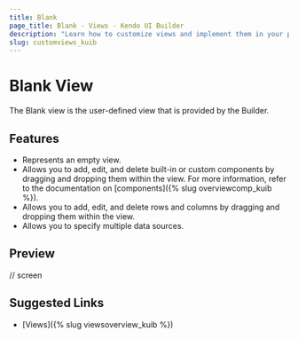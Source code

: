 ```yaml
---
title: Blank
page_title: Blank - Views - Kendo UI Builder
description: "Learn how to customize views and implement them in your project when working with the Kendo UI Builder tool for creating and managing Angular and AngularJS-based web applications."
slug: customviews_kuib
---
```


# Blank View

The Blank view is the user-defined view that is provided by the Builder.

## Features

* Represents an empty view.
* Allows you to add, edit, and delete built-in or custom components by dragging and dropping them within the view. For more information, refer to the documentation on [components]({% slug overviewcomp_kuib %}).
* Allows you to add, edit, and delete rows and columns by dragging and dropping them within the view.
* Allows you to specify multiple data sources.  

## Preview

// screen

## Suggested Links

* [Views]({% slug viewsoverview_kuib %})
